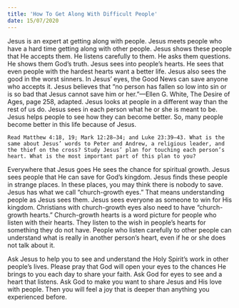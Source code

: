 ```yaml
---
title: 'How To Get Along With Difficult People'
date: 15/07/2020
---
```


Jesus is an expert at getting along with people. Jesus meets people who have a hard time getting along with other people. Jesus shows these people that He accepts them. He listens carefully to them. He asks them questions. He shows them God’s truth. Jesus sees into people’s hearts. He sees that even people with the hardest hearts want a better life. Jesus also sees the good in the worst sinners. In Jesus’ eyes, the Good News can save anyone who accepts it. Jesus believes that “no person has fallen so low into sin or is so bad that Jesus cannot save him or her.”—Ellen G. White, The Desire of Ages, page 258, adapted. Jesus looks at people in a different way than the rest of us do. Jesus sees in each person what he or she is meant to be. Jesus helps people to see how they can become better. So, many people become better in this life because of Jesus.

`Read Matthew 4:18, 19; Mark 12:28–34; and Luke 23:39–43. What is the same about Jesus’ words to Peter and Andrew, a religious leader, and the thief on the cross? Study Jesus’ plan for touching each person’s heart. What is the most important part of this plan to you?`

Everywhere that Jesus goes He sees the chance for spiritual growth. Jesus sees people that He can save for God’s kingdom. Jesus finds these people in strange places. In these places, you may think there is nobody to save. Jesus has what we call “church-growth eyes.” That means understanding people as Jesus sees them. Jesus sees everyone as someone to win for His kingdom. Christians with church-growth eyes also need to have “church-growth hearts.” Church-growth hearts is a word picture for people who listen with their hearts. They listen to the wish in people’s hearts for something they do not have. People who listen carefully to other people can understand what is really in another person’s heart, even if he or she does not talk about it.

Ask Jesus to help you to see and understand the Holy Spirit’s work in other people’s lives. Please pray that God will open your eyes to the chances He brings to you each day to share your faith. Ask God for eyes to see and a heart that listens. Ask God to make you want to share Jesus and His love with people. Then you will feel a joy that is deeper than anything you experienced before.
